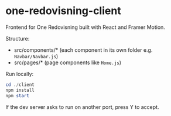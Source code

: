 # one-redovisning-client

Frontend for One Redovisning built with React and Framer Motion.

Structure:
- src/components/* (each component in its own folder e.g. `Navbar/Navbar.js`)
- src/pages/* (page components like `Home.js`)

Run locally:

```powershell
cd ./client
npm install
npm start
```

If the dev server asks to run on another port, press Y to accept.

